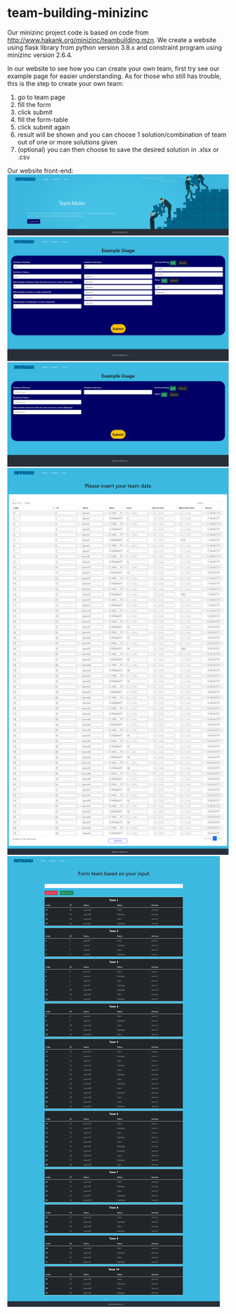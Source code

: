 # team-building-minizinc

Our minizinc project code is based on code from http://www.hakank.org/minizinc/teambuilding.mzn.
We create a website using flask library from python version 3.8.x and constraint program using minizinc version 2.6.4.

In our website to see how you can create your own team, first try see our example page for easier understanding. As for those who still has trouble, this is the step to create your own team: 
1. go to team page 
2. fill the form 
3. click submit
4. fill the form-table
5. click submit again
6. result will be shown and you can choose 1 solution/combination of team out of one or more solutions given 
7. (optional) you can then choose to save the desired solution in .xlsx or .csv


Our website front-end:
![home](./static/readme/127.0.0.1_5000_.png)
![form-team-example](./static/readme/127.0.0.1_5000_form-team-example.png)
![form-team](./static/readme/127.0.0.1_5000_form-team.png)
![form-table](./static/readme/127.0.0.1_5000_form-table-example.png)
![result](./static/readme/127.0.0.1_5000_form-table.png)

